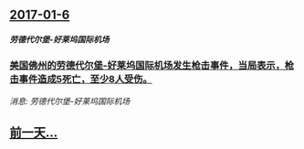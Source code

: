 ## [2017-01-6](/news/2017/01/6/index.md)

##### 劳德代尔堡-好莱坞国际机场
### [美国佛州的劳德代尔堡-好莱坞国际机场发生枪击事件，当局表示，枪击事件造成5死亡，至少8人受伤。 ](/news/2017/01/6/美国佛州的劳德代尔堡-好莱坞国际机场发生枪击事件-当局表示-枪击事件造成5死亡-至少8人受伤.md)
_消息: 劳德代尔堡-好莱坞国际机场_

## [前一天...](/news/2017/01/4/index.md)

